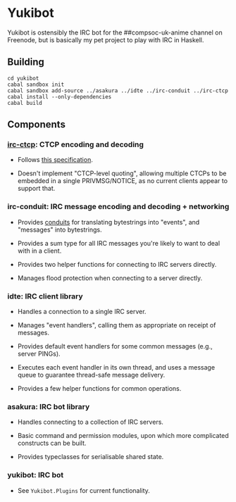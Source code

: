 # Yukibot

Yukibot is ostensibly the IRC bot for the ##compsoc-uk-anime channel
on Freenode, but is basically my pet project to play with IRC in
Haskell.

## Building

    cd yukibot
    cabal sandbox init
    cabal sandbox add-source ../asakura ../idte ../irc-conduit ../irc-ctcp
    cabal install --only-dependencies
    cabal build

## Components

### [irc-ctcp]: CTCP encoding and decoding

 - Follows [this specification][ctcpspec].

 - Doesn't implement "CTCP-level quoting", allowing multiple CTCPs to
   be embedded in a single PRIVMSG/NOTICE, as no current clients
   appear to support that.

[irc-ctcp]: https://hackage.haskell.org/package/irc-ctcp
[ctcpspec]: http://www.irchelp.org/irchelp/rfc/ctcpspec.html

### irc-conduit: IRC message encoding and decoding + networking

 - Provides [conduits][conduit] for translating bytestrings into
   "events", and "messages" into bytestrings.

 - Provides a sum type for all IRC messages you're likely to want to
   deal with in a client.

 - Provides two helper functions for connecting to IRC servers
   directly.

 - Manages flood protection when connecting to a server directly.

[conduit]: https://hackage.haskell.org/package/conduit

### idte: IRC client library

 - Handles a connection to a single IRC server.

 - Manages "event handlers", calling them as appropriate on receipt of
   messages.

 - Provides default event handlers for some common messages (e.g.,
   server PINGs).

 - Executes each event handler in its own thread, and uses a message
   queue to guarantee thread-safe message delivery.

 - Provides a few helper functions for common operations.

### asakura: IRC bot library

 - Handles connecting to a collection of IRC servers.

 - Basic command and permission modules, upon which more complicated
   constructs can be built.

 - Provides typeclasses for serialisable shared state.

### yukibot: IRC bot

 - See `Yukibot.Plugins` for current functionality.
